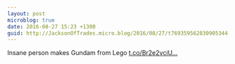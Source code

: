 ```yaml
---
layout: post
microblog: true
date: 2016-08-27 15:23 +1300
guid: http://JacksonOfTrades.micro.blog/2016/08/27/t769359562830905344.html
---
```

Insane person makes Gundam from Lego [t.co/Br2e2vciU...](https://t.co/Br2e2vciUG)
